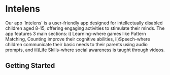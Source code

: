 # Intelens
Our app 'Intelens' is a user-friendly app designed for intellectually disabled children aged 8-15, offering engaging activities to stimulate their minds. The app features 3 main sections: i) Learning-where games like Pattern Matching, Counting improve their cognitive abilities, ii)Speech-where children communicate their basic needs to their parents using audio prompts, and iii)Life Skills-where social awareness is taught through videos.  


## Getting Started

